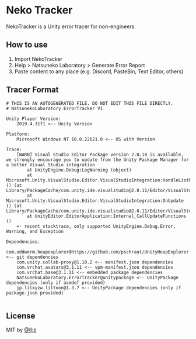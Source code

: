# Neko Tracker

NekoTracker is a Unity error tracer for non-engineers.

## How to use

1. Import NekoTracker
2. Help > Natsuneko Laboratory > Generate Error Report
3. Paste content to any place (e.g. Discord, PasteBin, Text Editor, others)

## Tracer Format

```
# THIS IS AN AUTOGENERATED FILE. DO NOT EDIT THIS FILE DIRECTLY.
# NatsunekoLaboratory.ErrorTracker V1

Unity Player Version:
    2019.4.31f1 <-- Unity Version

Platform:
    Microsoft Windows NT 10.0.22621.0 <-- OS with Version

Trace:
    [WARN] Visual Studio Editor Package version 2.0.18 is available, we strongly encourage you to update from the Unity Package Manager for a better Visual Studio integration
        at UnityEngine.Debug:LogWarning (object)
        at Microsoft.Unity.VisualStudio.Editor.VisualStudioIntegration:HandleListRequestCompletion () (at Library/PackageCache/com.unity.ide.visualstudio@2.0.11/Editor/VisualStudioIntegration.cs:149)
        at Microsoft.Unity.VisualStudio.Editor.VisualStudioIntegration:OnUpdate () (at Library/PackageCache/com.unity.ide.visualstudio@2.0.11/Editor/VisualStudioIntegration.cs:160)
        at UnityEditor.EditorApplication:Internal_CallUpdateFunctions ()
    +- recent stacktrace, only supported UnityEngine.Debug.Error, Warning, and Exception

Dependencies:
    com.oddworm.heapexplorer@https://github.com/pschraut/UnityHeapExplorer.git#4.1.1 <-- git dependencies
    com.unity.collab-proxy@1.10.2 <-- manifest.json dependencies
    com.vrchat.avatars@3.1.11 <-- vpm-manifest.json dependencies
    com.vrchat.base@3.1.11 <-- embedded package dependencies
    NatsunekoLaboratory.ErrorTracker@unitypackage <-- UnityPackage dependencies (only if asmdef provided)
    jp.lilxyzw.liltoon@1.3.7 <-- UnityPackage dependencies (only if package.json provided)


```

## License

MIT by [@6jz](https://twitter.com/6jz)
